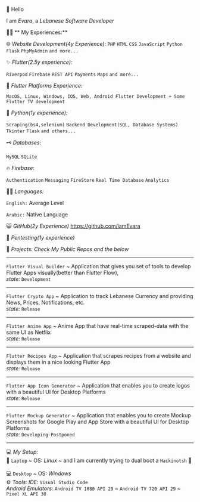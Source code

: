 :wave: Hello

I am *Evara*, a *Lebanese Software Developer*

👩‍💻 ** My Experiences:**

🌐  *Website Development(4y Experience):*
`PHP` 
`HTML`
`CSS`
`JavaScript`
`Python Flask`
`PhpMyAdmin`
`and more...`

✨ *Flutter(2.5y experience):*

`Riverpod`
`Firebase`
`REST API`
`Payments` 
`Maps`
`and more...`

📱  *Flutter Platforms Experience:*

`MacOS, Linux, Windows, IOS, Web, Android Flutter Development + Some Flutter TV development`

🐍 *Python(1y experience):*

`Scraping(bs4,selenium)`
`Backend Development(SQL, Database Systems)`
`Tkinter`
`Flask`
`and others...`

🗝 *Databases:*

`MySQL` 
`SQLite`

🔥 *Firebase:* 

`Authentication` 
`Messaging` 
`FireStore`
`Real Time Database`
`Analytics`

👨‍🏫 *Languages:*

`English:` Average Level

`Arabic:` Native Language

😺 *GitHub(2y Experience)*
https://github.com/iamEvara

🔐 *Pentesting(1y experience)*

📂 *Projects:*
*Check My Public Repos and the below*

<hr>

`Flutter Visual Builder` ~ Application that gives you set of tools to develop Flutter Apps visually(better than Flutter Flow),
<br>*state:* `Development`

<hr>

`Flutter Crypto App` ~  Application to track Lebanese Currency and providing News, Prices, Notifications, etc. 
<br>*state:* `Release`

<hr>

`Flutter Anime App` ~ Anime App that have real-time scraped-data with the same UI as Netflix
<br>*state:* `Release`

<hr>

`Flutter Recipes App` ~ Application that scrapes recipes from a website and displays them in a nice looking Flutter App
<br>*state:* `Release`

<hr>

`Flutter App Icon Generator` ~ Application that enables you to create logos with a beautiful UI for Desktop Platforms
<br>*state:* `Release`

<hr>

`Flutter Mockup Generator` ~ Application that enables you to create Mockup Screenshots for Google Play and App Store with a beautiful UI for Desktop Platforms
<br>*state:* `Developing-Postponed`

<hr>


💻 *My Setup:*
<br>
🐧 `Laptop` ~ OS: *Linux* ~ and I am currently trying to dual boot a `Hackinotsh` :green_apple:<br><br>
💻 `Desktop` ~ OS: *Windows*
<br>
⚙ *Tools:*
*IDE*: `Visual Studio Code`<br>
*Android Emulators:* `Android TV 1080 API 29` ~ `Android TV 720 API 29` ~ `Pixel XL API 30`<br>
